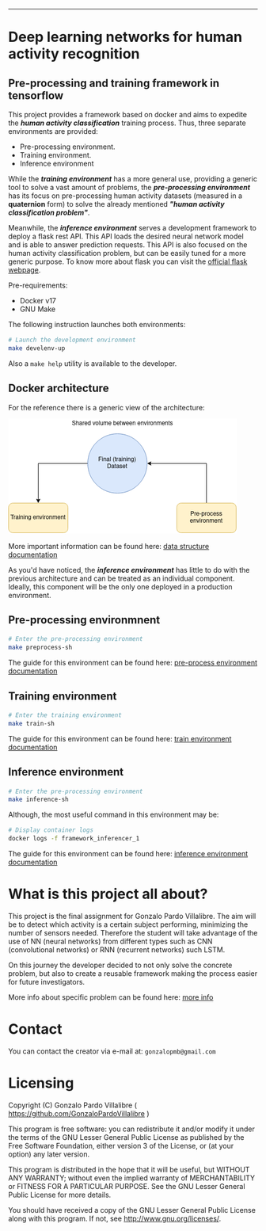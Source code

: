 -----------------------------------------
# Deep learning networks for human activity recognition

## Pre-processing and training framework in tensorflow

This project provides a framework based on docker and aims to expedite the ***human activity classification*** training process. Thus, three separate environments are provided:
- Pre-processing environment.
- Training environment.
- Inference environment

While the ***training environment*** has a more general use, providing a generic tool to solve a vast amount of problems, the ***pre-processing environment*** has its focus on pre-processing human activity datasets (measured in a **quaternion** form) to solve the already mentioned ***"human activity classification problem"***.

Meanwhile, the ***inference environment*** serves a development framework to deploy a flask rest API. This API loads the desired neural network model and is able to answer prediction requests. This API is also focused on the human activity classification problem, but can be easily tuned for a more generic purpose. To know more about flask you can visit the [official flask webpage](https://flask.palletsprojects.com/en/1.1.x/). 

Pre-requirements:
 - Docker v17
 - GNU Make

The following instruction launches both environments:
```sh
# Launch the development environment
make develenv-up
```

Also a `make help` utility is available to the developer.

## Docker architecture 
For the reference there is a generic view of the architecture:

![Usage_schema](doc/images/docker-architecture.png)

More important information can be found here: [data structure documentation](framework)

As you'd have noticed, the ***inference environment*** has little to do with the previous architecture and can be treated as an individual component. Ideally, this component will be the only one deployed in a production environment.

## Pre-processing environmnent
```sh
# Enter the pre-processing environment
make preprocess-sh
```
The guide for this environment can be found here: [pre-process environment documentation](framework/pre-processing)

## Training environment
```sh
# Enter the training environment
make train-sh
```
The guide for this environment can be found here: [train environment documentation](framework/train)

## Inference environment
```sh
# Enter the pre-processing environment
make inference-sh
```
Although, the most useful command in this environment may be:
```sh
# Display container logs
docker logs -f framework_inferencer_1
```
The guide for this environment can be found here: [inference environment documentation](framework/inference)

# What is this project all about?
This project is the final assignment for Gonzalo Pardo Villalibre. The aim will be to detect which activity is a certain subject performing, minimizing the number of sensors needed. Therefore the student will take advantage of the use of NN (neural networks) from different types such as CNN (convolutional networks) or RNN (recurrent networks) such LSTM.

On this journey the developer decided to not only solve the concrete problem, but also to create a reusable framework making the process easier for future investigators.

More info about specific problem can be found here: [more info](doc/documents/this-problem.md)

# Contact

You can contact the creator via e-mail at: `gonzalopmb@gmail.com`

# Licensing

Copyright (C) Gonzalo Pardo Villalibre ( https://github.com/GonzaloPardoVillalibre )

This program is free software: you can redistribute it and/or modify it under the terms of the GNU Lesser General Public License as published by the Free Software Foundation, either version 3 of the License, or (at your option) any later version.

This program is distributed in the hope that it will be useful, but WITHOUT ANY WARRANTY; without even the implied warranty of MERCHANTABILITY or FITNESS FOR A PARTICULAR PURPOSE. See the GNU Lesser General Public License for more details.

You should have received a copy of the GNU Lesser General Public License along with this program. If not, see http://www.gnu.org/licenses/.